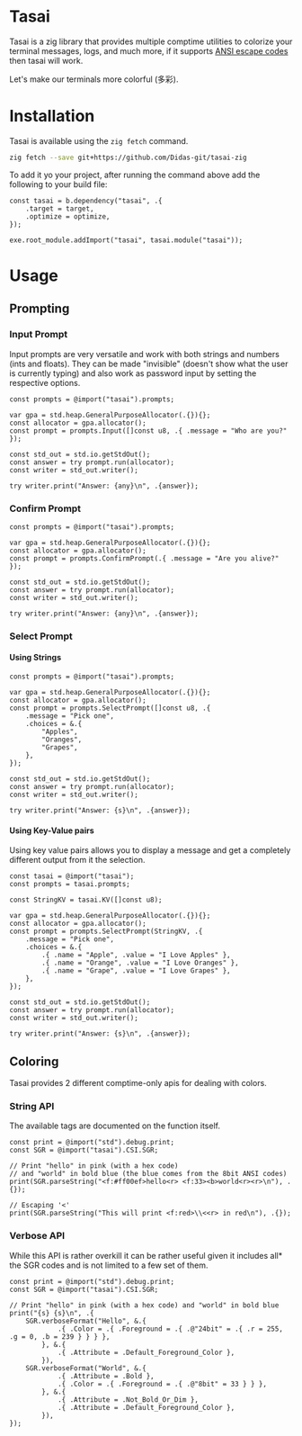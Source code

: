 # Tasai

Tasai is a zig library that provides multiple comptime utilities to colorize your terminal messages, logs, and much more, if it supports [ANSI escape codes](https://en.wikipedia.org/wiki/ANSI_escape_code) then tasai will work.

Let's make our terminals more colorful (多彩).

# Installation

Tasai is available using the `zig fetch` command.

```sh
zig fetch --save git+https://github.com/Didas-git/tasai-zig
```

To add it yo your project, after running the command above add the following to your build file:

```zig
const tasai = b.dependency("tasai", .{
    .target = target,
    .optimize = optimize,
});

exe.root_module.addImport("tasai", tasai.module("tasai"));
```

# Usage

## Prompting

### Input Prompt

Input prompts are very versatile and work with both strings and numbers (ints and floats).
They can be made "invisible" (doesn't show what the user is currently typing) and also work as password input by setting the respective options.

```zig
const prompts = @import("tasai").prompts;

var gpa = std.heap.GeneralPurposeAllocator(.{}){};
const allocator = gpa.allocator();
const prompt = prompts.Input([]const u8, .{ .message = "Who are you?" });

const std_out = std.io.getStdOut();
const answer = try prompt.run(allocator);
const writer = std_out.writer();

try writer.print("Answer: {any}\n", .{answer});
```

### Confirm Prompt

```zig
const prompts = @import("tasai").prompts;

var gpa = std.heap.GeneralPurposeAllocator(.{}){};
const allocator = gpa.allocator();
const prompt = prompts.ConfirmPrompt(.{ .message = "Are you alive?" });

const std_out = std.io.getStdOut();
const answer = try prompt.run(allocator);
const writer = std_out.writer();

try writer.print("Answer: {any}\n", .{answer});
```

### Select Prompt

#### Using Strings

```zig
const prompts = @import("tasai").prompts;

var gpa = std.heap.GeneralPurposeAllocator(.{}){};
const allocator = gpa.allocator();
const prompt = prompts.SelectPrompt([]const u8, .{ 
    .message = "Pick one", 
    .choices = &.{
        "Apples",
        "Oranges",
        "Grapes",
    }, 
});

const std_out = std.io.getStdOut();
const answer = try prompt.run(allocator);
const writer = std_out.writer();

try writer.print("Answer: {s}\n", .{answer});
```

#### Using Key-Value pairs

Using key value pairs allows you to display a message and get a completely different output from it the selection.

```zig
const tasai = @import("tasai");
const prompts = tasai.prompts;

const StringKV = tasai.KV([]const u8);

var gpa = std.heap.GeneralPurposeAllocator(.{}){};
const allocator = gpa.allocator();
const prompt = prompts.SelectPrompt(StringKV, .{ 
    .message = "Pick one", 
    .choices = &.{
        .{ .name = "Apple", .value = "I Love Apples" },
        .{ .name = "Orange", .value = "I Love Oranges" },
        .{ .name = "Grape", .value = "I Love Grapes" },
    }, 
});

const std_out = std.io.getStdOut();
const answer = try prompt.run(allocator);
const writer = std_out.writer();

try writer.print("Answer: {s}\n", .{answer});
```

## Coloring

Tasai provides 2 different comptime-only apis for dealing with colors.

### String API

The available tags are documented on the function itself.

```zig
const print = @import("std").debug.print;
const SGR = @import("tasai").CSI.SGR;

// Print "hello" in pink (with a hex code)
// and "world" in bold blue (the blue comes from the 8bit ANSI codes)
print(SGR.parseString("<f:#ff00ef>hello<r> <f:33><b>world<r><r>\n"), .{});

// Escaping '<'
print(SGR.parseString("This will print <f:red>\\<<r> in red\n"), .{});
```

### Verbose API

While this API is rather overkill it can be rather useful given it includes all* the SGR codes and is not limited to a few set of them.

```zig
const print = @import("std").debug.print;
const SGR = @import("tasai").CSI.SGR;

// Print "hello" in pink (with a hex code) and "world" in bold blue
print("{s} {s}\n", .{
    SGR.verboseFormat("Hello", &.{
            .{ .Color = .{ .Foreground = .{ .@"24bit" = .{ .r = 255, .g = 0, .b = 239 } } } },
        }, &.{
            .{ .Attribute = .Default_Foreground_Color },
        }),
    SGR.verboseFormat("World", &.{
            .{ .Attribute = .Bold },
            .{ .Color = .{ .Foreground = .{ .@"8bit" = 33 } } },
        }, &.{
            .{ .Attribute = .Not_Bold_Or_Dim },
            .{ .Attribute = .Default_Foreground_Color },
        }),
});
```